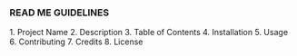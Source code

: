 <h3>READ ME GUIDELINES</h3>
1. Project Name
2. Description
3. Table of Contents
4. Installation
5. Usage
6. Contributing
7. Credits
8. License
